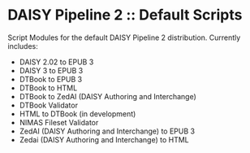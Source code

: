 DAISY Pipeline 2 :: Default Scripts
===================================

Script Modules for the default DAISY Pipeline 2 distribution. Currently includes:

- DAISY 2.02 to EPUB 3
- DAISY 3 to EPUB 3
- DTBook to EPUB 3
- DTBook to HTML
- DTBook to ZedAI (DAISY Authoring and Interchange)
- DTBook Validator
- HTML to DTBook (in development)
- NIMAS Fileset Validator
- ZedAI (DAISY Authoring and Interchange) to EPUB 3
- Zedai (DAISY Authoring and Interchange) to HTML
